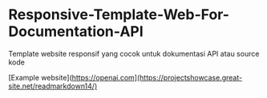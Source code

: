 # Responsive-Template-Web-For-Documentation-API
Template website responsif yang cocok untuk dokumentasi API atau source kode

[Example website](https://openai.com](https://projectshowcase.great-site.net/readmarkdown14/)

